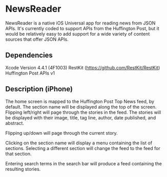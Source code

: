 NewsReader
==========

NewsReader is a native iOS Universal app for reading news from JSON APIs. It's currently coded to support APIs from the Huffington Post, but it would be relatively easy to add support for a wide variety of content sources that offer JSON APIs.

Dependencies
------------
Xcode Version 4.4.1 (4F1003)
RestKit (https://github.com/RestKit/RestKit)
Huffington Post APIs v1


Description (iPhone)
-----------
The home screen is mapped to the Huffington Post Top News feed, by default. The section name will be displayed along the top of the screen. Flipping left/right will page through the stories in the feed. The stories will be displayed with their image, title, tag line, author, date published, and abstract.

Flipping up/down will page through the current story.

Clicking on the section name will display a menu containing the list of sections. Selecting a different section will change the feed to the feed for that section.

Entering search terms in the search bar will produce a feed containing the resulting stories.
 
